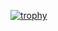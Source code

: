 [![trophy](https://github-profile-trophy.vercel.app/?username=ErezBiren)](https://github.com/ryo-ma/github-profile-trophy)
